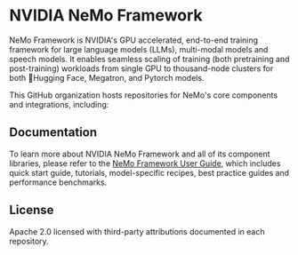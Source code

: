 <!--
SPDX-FileCopyrightText: Copyright (c) 2024-2025 NVIDIA CORPORATION & AFFILIATES. All rights reserved.
SPDX-License-Identifier: Apache-2.0
-->

# NVIDIA NeMo Framework

NeMo Framework is NVIDIA's GPU accelerated, end-to-end training framework for large language models (LLMs), multi-modal models and speech models. It enables seamless scaling of training (both pretraining and post-training) workloads from single GPU to thousand-node clusters for both :hugs:Hugging Face, Megatron, and Pytorch models. 

This GitHub organization hosts repositories for NeMo's core components and integrations, including:

<!--
**[NeMo RL](https://github.com/NVIDIA-NeMo/rl)**

- State of the art post-training techniques such as GRPO, DPO, SFT etc.
- Distributed inference runtime with Ray-based orchestration.
- Seamless integration with :hugs:Hugging Face for users to post-train a wide range of models.
- High performance Megatron Core-based implementation with many parallelisms for large models and long context lengths.

**[NeMo Curator](https://github.com/NVIDIA-NeMo/curator)**

- Fast and scalable dataset preparation and curation for both pretraining and post-training pipelines.
- Significant time savings by leveraging GPUs with Dask and RAPIDS.
- Customizable and modular interface, simplifying pipeline expansion and accelerating model convergence through the preparation of high-quality tokens.
-->

## Documentation

To learn more about NVIDIA NeMo Framework and all of its component libraries, please refer to the [NeMo Framework User Guide](https://docs.nvidia.com/nemo-framework/user-guide/latest/overview.html), which includes quick start guide, tutorials, model-specific recipes, best practice guides and performance benchmarks.  

<!--
## Contribution & Support

- Follow [Contribution Guidelines](../CONTRIBUTING.md)
- Report issues via GitHub Discussions
- Enterprise support available through NVIDIA AI Enterprise
-->

## License

Apache 2.0 licensed with third-party attributions documented in each repository.
